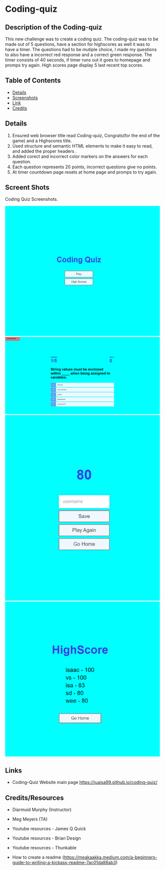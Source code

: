 # Coding-quiz

## Description of the Coding-quiz

This new challenge was to create a coding quiz. The coding-quiz was to be made out of 5 questions, have a section for highscores as well it was to have a timer. The questions had to be mutiple choice, I made my questions to also have a incorrect red response and a correct green response. The timer consists of 40 seconds, if timer runs out it goes to homepage and promps try again. High scores page display 5 last recent top scores.

## Table of Contents

- [Details](#Details)
- [Screenshots](#Screenshots)
- [Link](#Link)
- [Credits](#credits)

## Details

1. Ensured web browser title read Coding-quiz, Congrats(for the end of the game) and a Highscores title.
2. Used structure and semantic HTML elements to make it easy to read, and added the proper headers .
3. Added corect and incorrect color markers on the answers for each question.
4. Each question represents 20 points, incorrect questions give no points.
5. At timer countdown page resets at home page and promps to try again.

## Screent Shots

Coding Quiz Screenshots.

![Alt text](assets/images/main-2023-03-22%20120308.png)
![Alt text](assets/images/questions-03-22%20120322.png)
![Alt text](assets/images/end-score-save-2023-03-22%20120343.png)
![Alt text](assets/images/highscores-page-2023-03-22%20120352.png)


## Links

- Coding-Quiz Website main page
https://juaisa99.github.io/coding-quiz/

## Credits/Resources

- Diarmuid Murphy (Instructor)
- Meg Meyers (TA) 

- Youtube resources - James Q Quick
- Youtube resources - Brian Design
- Youtube resources - Thunkable
- How to create a readme (https://meakaakka.medium.com/a-beginners-guide-to-writing-a-kickass-readme-7ac01da88ab3)